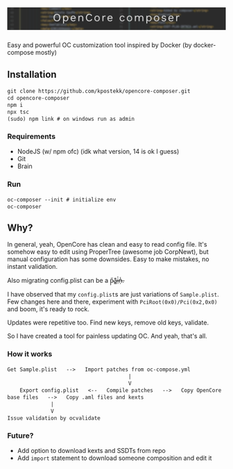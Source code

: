 # <img src="https://raw.githubusercontent.com/kpostekk/opencore-composer/main/.github/OpenCore%20composer%20head.jpg" alt="OpenCore composer">
Easy and powerful OC customization tool inspired by Docker (by docker-compose mostly)

## Installation

```shell
git clone https://github.com/kpostekk/opencore-composer.git
cd opencore-composer
npm i
npx tsc
(sudo) npm link # on windows run as admin
```

### Requirements

- NodeJS (w/ npm ofc) (idk what version, 14 is ok I guess)
- Git
- Brain

### Run

```shell
oc-composer --init # initialize env
oc-composer
```

## Why?
In general, yeah, OpenCore has clean and easy to read config file. It's somehow easy to edit using ProperTree (awesome job CorpNewt),
but manual configuration has some downsides. Easy to make mistakes, no instant validation.

Also migrating config.plist can be a p̴̦̋a̷̳͊i̵̤̍n̶̦̾.

I have observed that my `config.plist`s are just variations of `Sample.plist`. Few changes here and there, experiment with
`PciRoot(0x0)/Pci(0x2,0x0)` and boom, it's ready to rock.

Updates were repetitive too. Find new keys, remove old keys, validate.

So I have created a tool for painless updating OC. And yeah, that's all.

### How it works

```
Get Sample.plist   -->   Import patches from oc-compose.yml
                                       |
                                       V
    Export config.plist   <--   Compile patches   -->   Copy OpenCore base files   -->   Copy .aml files and kexts
              |                
              V                
Issue validation by ocvalidate 
```

### Future?
- Add option to download kexts and SSDTs from repo
- Add `import` statement to download someone composition and edit it

